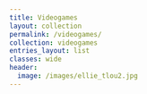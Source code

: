 ```yaml
---
title: Videogames
layout: collection
permalink: /videogames/
collection: videogames
entries_layout: list
classes: wide
header:
  image: /images/ellie_tlou2.jpg
---
```

